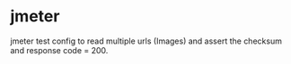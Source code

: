 # jmeter
jmeter test config to read multiple urls (Images) and assert the checksum and response code = 200. 
